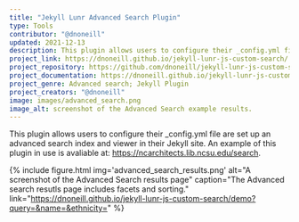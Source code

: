 ```yaml
---
title: "Jekyll Lunr Advanced Search Plugin"
type: Tools
contributor: "@dnoneill"
updated: 2021-12-13
description: This plugin allows users to configure their _config.yml file are set up an advanced search index and viewer in their Jekyll site. An example of this plugin in use is avaliable at: https://ncarchitects.lib.ncsu.edu/search.
project_link: https://dnoneill.github.io/jekyll-lunr-js-custom-search/
project_repository: https://github.com/dnoneill/jekyll-lunr-js-custom-search
project_documentation: https://dnoneill.github.io/jekyll-lunr-js-custom-search/quickstart
project_genre: Advanced search; Jekyll Plugin
project_creators: "@dnoneill"
image: images/advanced_search.png
image_alt: screenshot of the Advanced Search example results.
---
```


This plugin allows users to configure their _config.yml file are set up an advanced search index and viewer in their Jekyll site. An example of this plugin in use is avaliable at: https://ncarchitects.lib.ncsu.edu/search.

{% include figure.html img='advanced_search_results.png' alt="A screenshot of the Advanced Search results page" caption="The Advanced search resutls page includes facets and sorting." link="https://dnoneill.github.io/jekyll-lunr-js-custom-search/demo?query=&name=&ethnicity=" %}

